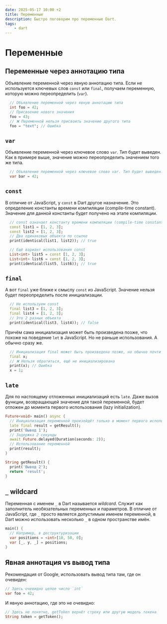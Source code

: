 ```yaml
---
date: 2025-05-17 10:00 +2
title: Переменные
description: Быстро поговорим про переменные Dart.
tags:
    - dart
---
```


# Переменные

## Переменные через аннотацию типа

Объявление переменной через явную аннотацию типа.
Если не используется ключевых слов `const` или `final`,
получаем переменную, которую можно переопределить (`var`).

```dart _code/variables.dart:2-7
  // Объявление переменной через явную аннотацию типа
  int foo = 42;
  // Присвоение нового значения
  foo = 43;
  // ❌ Переменной нельзя присвоить значение другого типа
  foo = "text"; // Ошибка
```

## `var`

Объявление переменной через ключевое слово `var`. Тип будет выведен.
Как в примере выше, значение можно переопределить значением того же типа.

```dart _code/variables.dart:9-10
  // Объявление переменной через ключевое слово var. Тип будет выведен.
  var bar = 42;
```

## `const`

В отличие от JavaScript, у `const` в Dart другое назначение.
Это определение константы времени компиляции (compile-time constant).
Значение для данной константы будет получено на этапе компиляции.

```dart _code/variables.dart:12-21
  // const означает константу времени компиляции (compile-time constant).
  const list1 = [1, 2, 3];
  const list2 = [1, 2, 3];
  // Два одинаковых объекта по ссылке
  print(identical(list1, list2)); // true

  // Ещё вариант использования const
  List<int> list5 = const [1, 2, 3];
  List<int> list6 = const [1, 2, 3];
  print(identical(list5, list6)); // true
```

## `final`

А вот `final` уже ближе к смыслу `const` из JavaScript.
Значение нельзя будет переопределить после инициализации.

```dart _code/variables.dart:23-27
  // Не используем const
  final list3 = [1, 2, 3];
  final list4 = [1, 2, 3];
  // Это 2 разных объекта
  print(identical(list3, list4)); // false
```

Причём сама инициализация может быть произведена позже,
что похоже на поведение `let` в JavaScript.
Но не раньше использования. А обычно сразу же.

```dart _code/variables.dart:29-33
  // Инициализация final может быть произведена позже, но обычно почти сразу
  final x;
  // ❌ Нельзя обратиться, ещё не инициализирована
  print(x); // Ошибка
  x = 1;
```

## `late`

Для по настоящему отложенных инициализаций есть `late`.
Даже вызов функции, возвращающей значение для такой переменной,
будет отложен до момента первого использования (lazy initialization).

```dart _code/late.dart
Future<void> main() async {
  // Инициализация переменной произойдёт только в момент первого использования
  late final result = getResult();
  print('Вывод 1');
  // Задержка 2 секунды
  await Future.delayed(Duration(seconds: 2));
  // Использование переменной
  print(result);
}

String getResult() {
  print('Вывод 2');
  return 'result';
}
```

## `_` wildcard

Переменная с именем `_` в Dart называется _wildcard_.
Служит как заполнитель необязательных переменных и параметров.
В отличие от JavaScript, где `_` просто является допустимым именем переменной, в Dart можно использовать несколько `_`
в одном пространстве имён.

```dart
main() {
  // Например, в деструктуризации
  var positions = <int>[10, 50, 0];
  var [_, y, _] = positions;
}
```

## Явная аннотация vs вывод типа

Рекомендация от Google, использовать вывод типа там, где он очевиден:

```dart
// Здесь очевидно целое число `int`
var foo = 42; 
```

И явную аннотацию, где это не очевидно:

```dart
// Здесь не понятно, getToken вернёт строку или другую модель токена
String token = getToken();
```

